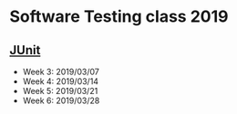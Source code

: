 # Software Testing class 2019

## [JUnit](junit)
* Week 3: 2019/03/07
* Week 4: 2019/03/14
* Week 5: 2019/03/21
* Week 6: 2019/03/28
